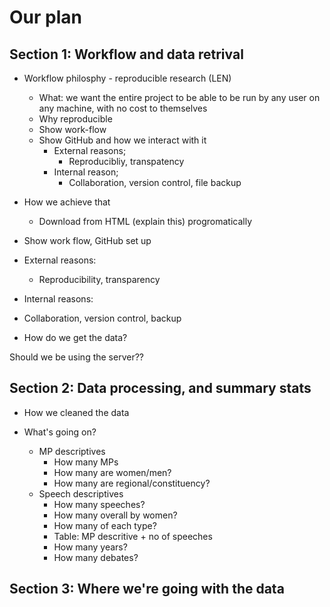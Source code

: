 # Our plan

## Section 1: Workflow and data retrival

* Workflow philosphy - reproducible research (LEN)
  * What: we want the entire project to be able to be run by any user on any machine, with no cost to themselves
  * Why reproducible
  * Show work-flow
  * Show GitHub and how we interact with it
    * External reasons;
      * Reproducibliy, transpatency
    * Internal reason;
      * Collaboration, version control, file backup

 * How we achieve that
   * Download from HTML (explain this) progromatically

 * Show work flow, GitHub set up
 * External reasons:
   *  Reproducibility, transparency
 * Internal reasons:
 * Collaboration, version control, backup


* How do we get the data?


Should we be using the server?? 


## Section 2: Data processing, and summary stats

* How we cleaned the data

* What's going on?
  * MP descriptives
    * How many MPs
    * How many are women/men?
    * How many are regional/constituency?
  * Speech descriptives
    * How many speeches?
    * How many overall by women?
    * How many of each type?
    * Table: MP descritive + no of speeches
    * How many years?
    * How many debates?


## Section 3: Where we're going with the data
